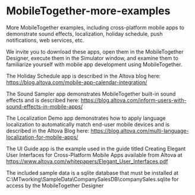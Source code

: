 # MobileTogether-more-examples
More MobileTogether examples, including cross-platform mobile apps to demonstrate sound effects, localization, holiday schedule, push notifications, web services, etc. 

We invite you to download these apps, open them in the MobileTogether Designer, execute them in the Simulator window, and examine them to familiarize yourself with mobile app development using MobileTogether.

The Holiday Schedule app is described in the Altova blog here: https://blog.altova.com/mobile-app-calendar-integration/

The Sound Sampler app demonstrates MobileTogether built-in sound effects and is described here: https://blog.altova.com/inform-users-with-sound-effects-in-mobile-apps/

The Localization Demo app demonstrates how to apply language localization to automatically match end-user mobile devices and is described in the Altova Blog here: https://blog.altova.com/multi-language-localization-for-mobile-apps/

The UI Guide app is the example used in the guide titled Creating Elegant User Interfaces for Cross-Platform Mobile Apps available from Altova at https://www.altova.com/whitepapers/Elegant_User_Interfaces.pdf

The included sample data is a sqlite database that must be installed at C:\MTworking\SampleData\CompanySalesDB\companySales.sqlite for access by the MobileTogether Designer

